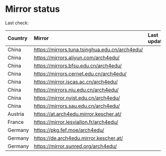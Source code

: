 <script src="./time.js"></script>
# Mirror status
Last check: <script type="text/javascript">localize(1716923755.4038243);</script>

|Country|Mirror|Last update|
|:------|:-----|:----------|
|China|https://mirrors.tuna.tsinghua.edu.cn/arch4edu/|<script type="text/javascript">localize(1716878034);</script>|
|China|https://mirrors.aliyun.com/arch4edu/|<script type="text/javascript">localize(1716878034);</script>|
|China|https://mirrors.bfsu.edu.cn/arch4edu/|<script type="text/javascript">localize(1716878034);</script>|
|China|https://mirrors.cernet.edu.cn/arch4edu/|<script type="text/javascript">localize(1716878034);</script>|
|China|https://mirror.iscas.ac.cn/arch4edu/|<script type="text/javascript">localize(1716878034);</script>|
|China|https://mirrors.nju.edu.cn/arch4edu/|<script type="text/javascript">localize(1716834735);</script>|
|China|https://mirror.nyist.edu.cn/arch4edu/|<script type="text/javascript">localize(1716878034);</script>|
|China|https://mirrors.sau.edu.cn/arch4edu/|<script type="text/javascript">localize(1716878034);</script>|
|Austria|https://at.arch4edu.mirror.kescher.at/|<script type="text/javascript">localize(1716878034);</script>|
|France|https://mirror.lesviallon.fr/arch4edu/|<script type="text/javascript">localize(1716878034);</script>|
|Germany|https://pkg.fef.moe/arch4edu/|<script type="text/javascript">localize(1716878034);</script>|
|Germany|https://de.arch4edu.mirror.kescher.at/|<script type="text/javascript">localize(1716878034);</script>|
|Germany|https://mirror.sunred.org/arch4edu/|<script type="text/javascript">localize(1716878034);</script>|

<script src="./tablefilter/tablefilter.js"></script>
<script src="./table.js"></script>